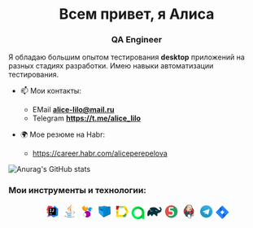 <h1 align="center"> Всем привет, я Алиса </h1>
<h3 align="center"> QA Engineer</h3>

Я обладаю большим опытом тестирования **desktop** приложений на разных стадиях разработки.
Имею навыки автоматизации тестирования.

- 📫 Мои контакты:
  - EMail **alice-lilo@mail.ru**
  - Telegram **https://t.me/alice_lilo**
- 🌍 Мое резюме на Habr:

    - https://career.habr.com/aliceperepelova

![Anurag's GitHub stats](https://github-readme-stats.vercel.app/api?username=AlicePerepelova&show_icons=true&bg_color=00000000)


### Мои инструменты и технологии:

<p align="center">
<img width="6%" title="IntelliJ IDEA" src="logo/Intelij_IDEA.svg">
<img width="6%" title="Java" src="logo/Java.svg">
<img width="6%" title="Selenide" src="logo/Selenide.svg">
<img width="6%" title="Selenoid" src="logo/Selenoid.svg">
<img width="6%" title="Allure Report" src="logo/Allure_Report.svg">
<img width="5%" title="Allure TestOps" src="logo/AllureTestOps.svg">
<img width="6%" title="Gradle" src="logo/Gradle.svg">
<img width="6%" title="JUnit5" src="logo/JUnit5.svg">
<img width="6%" title="Jenkins" src="logo/Jenkins.svg">
<img width="6%" title="Telegram" src="logo/Telegram.svg">
<img width="5%" title="Jira" src="logo/Jira.svg">
</p>

<!--END_SECTION:waka-->

